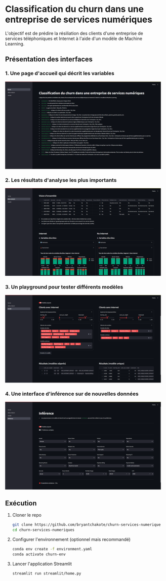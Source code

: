 # Classification du churn dans une entreprise de services numériques

L'objectif est de prédire la résiliation des clients d'une entreprise de services téléphoniques et Internet à l'aide d'un modèle de Machine Learning.

## Présentation des interfaces

### 1. Une page d'accueil qui décrit les variables

![home](./images/home.png)

### 2. Les résultats d'analyse les plus importants

![data-analysis](./images/data-analysis.png)

### 3. Un playground pour tester différents modèles

![model](./images/model.png)

### 4. Une interface d'inférence sur de nouvelles données

![inference](./images/inference.png)

## Exécution

1. Cloner le repo

    ```sh
    git clone https://github.com/bryantchakote/churn-services-numeriques.git
    cd churn-services-numeriques
    ```

2. Configurer l'environnement (optionnel mais recommandé)

    ```sh
    conda env create -f environment.yaml
    conda activate churn-env
    ```

3. Lancer l'application Streamlit

    ```sh
    streamlit run streamlit/home.py
    ```
